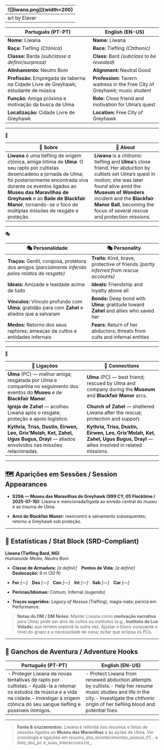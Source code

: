 

| ![[liwana.png]]{width=200} |
| -------------------------- |
| art by Elavar              |

|**Português (PT-PT)**|**English (EN-US)**|
|---|---|
|**Nome:** Liwana|**Name:** Liwana|
|**Raça:** Tiefling _(Ctónica)_|**Race:** Tiefling _(Chthonic)_|
|**Classe:** Barda _(subclasse a definir/surpresa)_|**Class:** Bard _(subclass to be revealed)_|
|**Alinhamento:** Neutro Bom|**Alignment:** Neutral Good|
|**Profissão:** Empregada de taberna na Cidade Livre de Greyhawk; estudante de música|**Profession:** Tavern waitress in the Free City of Greyhawk; music student|
|**Função:** Amiga próxima e motivação da busca de Ulma|**Role:** Close friend and motivation for Ulma’s quest|
|**Localização:** Cidade Livre de Greyhawk|**Location:** Free City of Greyhawk|

---
📖 

| 📖 Sobre                                                                                                                                                                                                                                                                                                                                | 📖 About                                                                                                                                                                                                                                                                               |
| --------------------------------------------------------------------------------------------------------------------------------------------------------------------------------------------------------------------------------------------------------------------------------------------------------------------------------------- | -------------------------------------------------------------------------------------------------------------------------------------------------------------------------------------------------------------------------------------------------------------------------------------- |
| **Liwana** é uma tiefling de origem ctónica, amiga íntima de **Ulma**. O seu rapto por cultistas desencadeou a jornada de Ulma; foi posteriormente encontrada viva durante os eventos ligados ao **Museu das Maravilhas de Greyhawk** e ao **Baile de Blackfair Manor**, tornando-se o foco de múltiplas missões de resgate e proteção. | **Liwana** is a chthonic tiefling and **Ulma**’s close friend. Her abduction by cultists set Ulma’s quest in motion; she was later found alive amid the **Museum of Wonders** incident and the **Blackfair Manor Ball**, becoming the focus of several rescue and protection missions. |

---
🎭 

| 🎭 Personalidade                                                                                      | 🎭 Personality                                                                          |
| ----------------------------------------------------------------------------------------------------- | --------------------------------------------------------------------------------------- |
| **Traços:** Gentil, corajosa, protetora dos amigos _(parcialmente inferido pelos relatos de resgate)_ | **Traits:** Kind, brave, protective of friends _(partly inferred from rescue accounts)_ |
| **Ideais:** Amizade e lealdade acima de tudo                                                          | **Ideals:** Friendship and loyalty above all                                            |
| **Vínculos:** Vínculo profundo com **Ulma**; gratidão para com **Zahel** e aliados que a salvaram     | **Bonds:** Deep bond with **Ulma**; gratitude toward **Zahel** and allies who saved her |
| **Medos:** Retorno dos seus raptores; ameaças de cultos e entidades infernais                         | **Fears:** Return of her abductors; threats from cults and infernal entities            |

---
🔗

| 🔗 Ligações                                                                                                                       | 🔗 Connections                                                                                                            |
| --------------------------------------------------------------------------------------------------------------------------------- | ------------------------------------------------------------------------------------------------------------------------- |
| **Ulma** (PC) — melhor amiga; resgatada por Ulma e companhia no seguimento dos eventos do **Museu** e de **Blackfair Manor**.     | **Ulma** (PC) — best friend; rescued by Ulma and company during the **Museum** and **Blackfair Manor** arcs.              |
| **Igreja de Zahel** — acolheu Liwana após o resgate; proteção e apoio logístico.                                                  | **Church of Zahel** — sheltered Liwana after the rescue; protection and support.                                          |
| **Kythria, Triss, Dustin, Eirwen, Leo, Grix’Molah, Ket, Zahel, Ugus Bugus, Drayl** — aliados envolvidos nas missões relacionadas. | **Kythria, Triss, Dustin, Eirwen, Leo, Grix’Molah, Ket, Zahel, Ugus Bugus, Drayl** — allies involved in related missions. |

---

## 🗺️ Aparições em Sessões / Session Appearances

- **S29A — Museu das Maravilhas de Greyhawk (999 CY, 05 Flocktime / 2025-07-10):** Liwana é mencionada/ligada ao enredo central do museu e ao trauma de Ulma.
    
- **Arco de Blackfair Manor:** reencontro e salvamento subsequentes; retorno a Greyhawk sob proteção.
    

---

## 🧩 Estatísticas / Stat Block (SRD-Compliant)

**Liwana (Tiefling Bard, NG)**  
_Humanoide Médio, Neutro Bom_

- **Classe de Armadura:** _[a definir]_ **Pontos de Vida:** _[a definir]_ **Deslocação:** 9 m (30 ft)
    
- **For** _[—]_ **Des** _[—]_ **Con** _[—]_ **Int** _[—]_ **Sab** _[—]_ **Car** _[—]_
    
- **Perícias/Idiomas:** Comum, Infernal _(sugerido)_
    
- **Traços sugeridos:** _Legacy of Nessus_ (Tiefling), magia inata; perícia em Performance.
    

> **Notas do DM / DM Notes:** Manter Liwana como **motivação narrativa** para Ulma; pode ser alvo de cultos ou institutos (e.g., **Instituto da Luz Velada**) que tentem explorá-la outra vez. Ajustar o bloco consoante o nível do grupo e a necessidade de cena; evitar que eclipsa os PCs.

---

## 🎲 Ganchos de Aventura / Adventure Hooks

|**Português (PT-PT)**|**English (EN-US)**|
|---|---|
|- Proteger Liwana de novas tentativas de rapto por cultistas.- Ajudá-la a retomar os estudos de música e a vida na cidade.- Investigar a origem ctónica do seu sangue tiefling e possíveis inimigos.|- Protect Liwana from renewed abduction attempts by cultists.- Help her resume music studies and life in the city.- Investigate the chthonic origin of her tiefling blood and potential foes.|

---

> **Fonte & cruzamentos:** Liwana é referida nos resumos e listas de sessões ligados ao **Museu das Maravilhas** e às ações de Ulma. Ver cronologia e ligações em _resumo_dos_acontecimentos_season_01…_ e _lista_dos_pc_ e_suas_interaccoes.txt_.